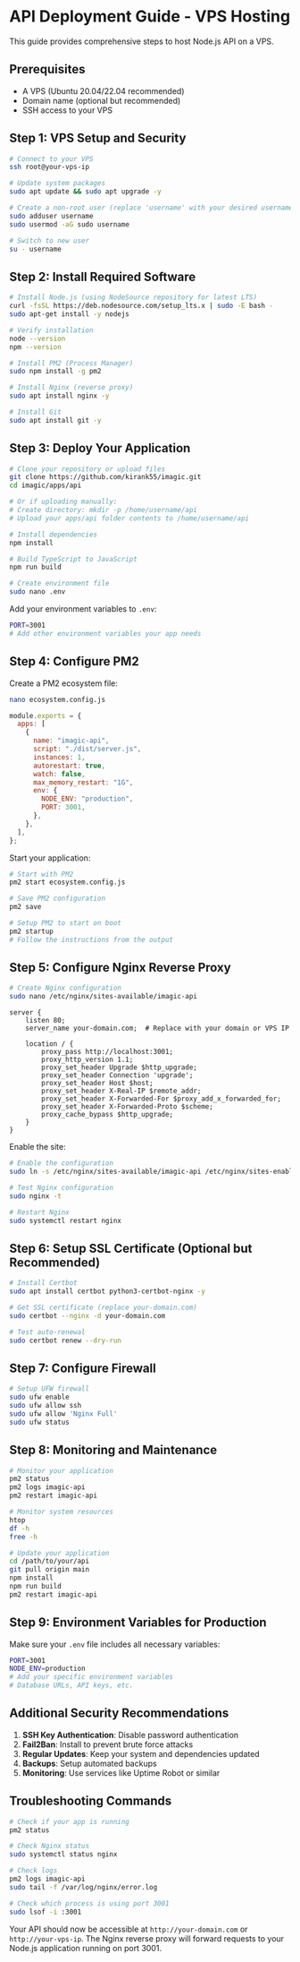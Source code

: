 # API Deployment Guide - VPS Hosting

This guide provides comprehensive steps to host Node.js API on a VPS.

## Prerequisites

- A VPS (Ubuntu 20.04/22.04 recommended)
- Domain name (optional but recommended)
- SSH access to your VPS

## Step 1: VPS Setup and Security

```bash
# Connect to your VPS
ssh root@your-vps-ip

# Update system packages
sudo apt update && sudo apt upgrade -y

# Create a non-root user (replace 'username' with your desired username)
sudo adduser username
sudo usermod -aG sudo username

# Switch to new user
su - username
```

## Step 2: Install Required Software

```bash
# Install Node.js (using NodeSource repository for latest LTS)
curl -fsSL https://deb.nodesource.com/setup_lts.x | sudo -E bash -
sudo apt-get install -y nodejs

# Verify installation
node --version
npm --version

# Install PM2 (Process Manager)
sudo npm install -g pm2

# Install Nginx (reverse proxy)
sudo apt install nginx -y

# Install Git
sudo apt install git -y
```

## Step 3: Deploy Your Application

```bash
# Clone your repository or upload files
git clone https://github.com/kirank55/imagic.git
cd imagic/apps/api

# Or if uploading manually:
# Create directory: mkdir -p /home/username/api
# Upload your apps/api folder contents to /home/username/api

# Install dependencies
npm install

# Build TypeScript to JavaScript
npm run build

# Create environment file
sudo nano .env
```

Add your environment variables to `.env`:

```bash
PORT=3001
# Add other environment variables your app needs
```

## Step 4: Configure PM2

Create a PM2 ecosystem file:

```bash
nano ecosystem.config.js
```

```javascript
module.exports = {
  apps: [
    {
      name: "imagic-api",
      script: "./dist/server.js",
      instances: 1,
      autorestart: true,
      watch: false,
      max_memory_restart: "1G",
      env: {
        NODE_ENV: "production",
        PORT: 3001,
      },
    },
  ],
};
```

Start your application:

```bash
# Start with PM2
pm2 start ecosystem.config.js

# Save PM2 configuration
pm2 save

# Setup PM2 to start on boot
pm2 startup
# Follow the instructions from the output
```

## Step 5: Configure Nginx Reverse Proxy

```bash
# Create Nginx configuration
sudo nano /etc/nginx/sites-available/imagic-api
```

```nginx
server {
    listen 80;
    server_name your-domain.com;  # Replace with your domain or VPS IP

    location / {
        proxy_pass http://localhost:3001;
        proxy_http_version 1.1;
        proxy_set_header Upgrade $http_upgrade;
        proxy_set_header Connection 'upgrade';
        proxy_set_header Host $host;
        proxy_set_header X-Real-IP $remote_addr;
        proxy_set_header X-Forwarded-For $proxy_add_x_forwarded_for;
        proxy_set_header X-Forwarded-Proto $scheme;
        proxy_cache_bypass $http_upgrade;
    }
}
```

Enable the site:

```bash
# Enable the configuration
sudo ln -s /etc/nginx/sites-available/imagic-api /etc/nginx/sites-enabled/

# Test Nginx configuration
sudo nginx -t

# Restart Nginx
sudo systemctl restart nginx
```

## Step 6: Setup SSL Certificate (Optional but Recommended)

```bash
# Install Certbot
sudo apt install certbot python3-certbot-nginx -y

# Get SSL certificate (replace your-domain.com)
sudo certbot --nginx -d your-domain.com

# Test auto-renewal
sudo certbot renew --dry-run
```

## Step 7: Configure Firewall

```bash
# Setup UFW firewall
sudo ufw enable
sudo ufw allow ssh
sudo ufw allow 'Nginx Full'
sudo ufw status
```

## Step 8: Monitoring and Maintenance

```bash
# Monitor your application
pm2 status
pm2 logs imagic-api
pm2 restart imagic-api

# Monitor system resources
htop
df -h
free -h

# Update your application
cd /path/to/your/api
git pull origin main
npm install
npm run build
pm2 restart imagic-api
```

## Step 9: Environment Variables for Production

Make sure your `.env` file includes all necessary variables:

```bash
PORT=3001
NODE_ENV=production
# Add your specific environment variables
# Database URLs, API keys, etc.
```

## Additional Security Recommendations

1. **SSH Key Authentication**: Disable password authentication
2. **Fail2Ban**: Install to prevent brute force attacks
3. **Regular Updates**: Keep your system and dependencies updated
4. **Backups**: Setup automated backups
5. **Monitoring**: Use services like Uptime Robot or similar

## Troubleshooting Commands

```bash
# Check if your app is running
pm2 status

# Check Nginx status
sudo systemctl status nginx

# Check logs
pm2 logs imagic-api
sudo tail -f /var/log/nginx/error.log

# Check which process is using port 3001
sudo lsof -i :3001
```

Your API should now be accessible at `http://your-domain.com` or `http://your-vps-ip`. The Nginx reverse proxy will forward requests to your Node.js application running on port 3001.
